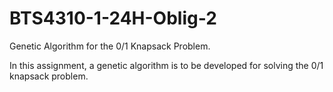 # BTS4310-1-24H-Oblig-2
Genetic Algorithm for the 0/1 Knapsack Problem.

In this assignment, a genetic algorithm is to be developed for solving the 0/1 knapsack problem.
